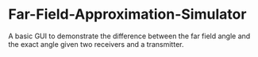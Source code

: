 # Far-Field-Approximation-Simulator

A basic GUI to demonstrate the difference between the far field angle and the exact angle given two receivers and a transmitter.
